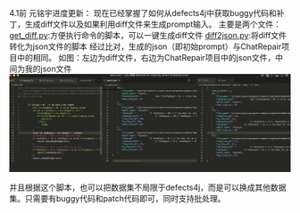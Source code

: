 4.1前
元铭宇进度更新：
现在已经掌握了如何从defects4j中获取buggy代码和补丁，生成diff文件以及如果利用diff文件来生成prompt输入。
主要是两个文件：
[get_diff.py](ChatRepair/my_code/get_diff.py):方便执行命令的脚本，可以一键生成diff文件
[diff2json.py](ChatRepair/my_code/diff2json.py):将diff文件转化为json文件的脚本
经过比对，生成的json（即初始prompt）与ChatRepair项目中的相同。
如图：左边为diff文件，右边为ChatRepair项目中的json文件，中间为我的json文件
![](ChatRepair/my_code/1.png)

并且根据这个脚本，也可以把数据集不局限于defects4j，而是可以换成其他数据集。只需要有buggy代码和patch代码即可，同时支持批处理。



